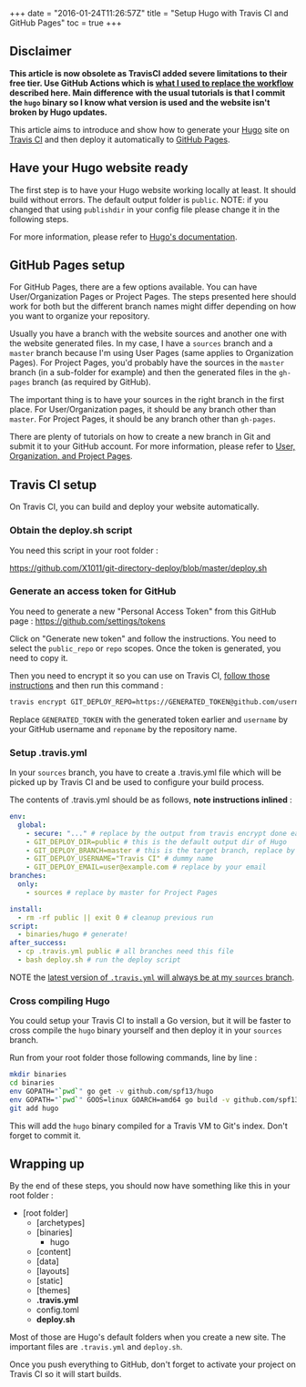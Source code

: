 +++
date = "2016-01-24T11:26:57Z"
title = "Setup Hugo with Travis CI and GitHub Pages"
toc = true
+++

## Disclaimer

**This article is now obsolete as TravisCI added severe limitations to their free tier. Use GitHub Actions which is [what I used to replace the workflow](https://github.com/speps/speps.github.io/blob/sources/.github/workflows/main.yml) described here. Main difference with the usual tutorials is that I commit the `hugo` binary so I know what version is used and the website isn't broken by Hugo updates.**

This article aims to introduce and show how to generate your [Hugo](http://gohugo.io) site on [Travis CI](http://travis-ci.org) and then deploy it automatically to [GitHub Pages](https://pages.github.com).

## Have your Hugo website ready

The first step is to have your Hugo website working locally at least. It should build without errors. The default output folder is `public`. NOTE: if you changed that using `publishdir` in your config file please change it in the following steps.

For more information, please refer to [Hugo's documentation](https://gohugo.io/overview/quickstart/).

## GitHub Pages setup

For GitHub Pages, there are a few options available. You can have User/Organization Pages or Project Pages. The steps presented here should work for both but the different branch names might differ depending on how you want to organize your repository.

Usually you have a branch with the website sources and another one with the website generated files. In my case, I have a `sources` branch and a `master` branch because I'm using User Pages (same applies to Organization Pages). For Project Pages, you'd probably have the sources in the `master` branch (in a sub-folder for example) and then the generated files in the `gh-pages` branch (as required by GitHub).

The important thing is to have your sources in the right branch in the first place. For User/Organization pages, it should be any branch other than `master`. For Project Pages, it should be any branch other than `gh-pages`.

There are plenty of tutorials on how to create a new branch in Git and submit it to your GitHub account. For more information, please refer to [User, Organization, and Project Pages](https://help.github.com/articles/user-organization-and-project-pages/).

## Travis CI setup

On Travis CI, you can build and deploy your website automatically.

### Obtain the deploy.sh script

You need this script in your root folder :

https://github.com/X1011/git-directory-deploy/blob/master/deploy.sh

### Generate an access token for GitHub

You need to generate a new "Personal Access Token" from this GitHub page : https://github.com/settings/tokens

Click on "Generate new token" and follow the instructions. You need to select the `public_repo` or `repo` scopes. Once the token is generated, you need to copy it.

Then you need to encrypt it so you can use on Travis CI, [follow those instructions](https://docs.travis-ci.com/user/encryption-keys/) and then run this command :

~~~bash
travis encrypt GIT_DEPLOY_REPO=https://GENERATED_TOKEN@github.com/username/reponame.git
~~~

Replace `GENERATED_TOKEN` with the generated token earlier and `username` by your GitHub username and `reponame` by the repository name.

### Setup .travis.yml

In your `sources` branch, you have to create a .travis.yml file which will be picked up by Travis CI and be used to configure your build process.

The contents of .travis.yml should be as follows, **note instructions inlined** :

~~~yaml
env:
  global:
    - secure: "..." # replace by the output from travis encrypt done earlier
    - GIT_DEPLOY_DIR=public # this is the default output dir of Hugo
    - GIT_DEPLOY_BRANCH=master # this is the target branch, replace by gh-pages for Project Pages
    - GIT_DEPLOY_USERNAME="Travis CI" # dummy name
    - GIT_DEPLOY_EMAIL=user@example.com # replace by your email
branches:
  only:
    - sources # replace by master for Project Pages

install:
  - rm -rf public || exit 0 # cleanup previous run
script:
  - binaries/hugo # generate!
after_success:
  - cp .travis.yml public # all branches need this file
  - bash deploy.sh # run the deploy script
~~~

NOTE the [latest version of `.travis.yml` will always be at my `sources` branch](https://github.com/speps/speps.github.io/blob/sources/.travis.yml).


### Cross compiling Hugo

You could setup your Travis CI to install a Go version, but it will be faster to cross compile the `hugo` binary yourself and then deploy it in your `sources` branch.

Run from your root folder those following commands, line by line :

~~~sh
mkdir binaries
cd binaries
env GOPATH="`pwd`" go get -v github.com/spf13/hugo
env GOPATH="`pwd`" GOOS=linux GOARCH=amd64 go build -v github.com/spf13/hugo
git add hugo
~~~

This will add the `hugo` binary compiled for a Travis VM to Git's index. Don't forget to commit it.

## Wrapping up

By the end of these steps, you should now have something like this in your root folder :

* [root folder]
  - [archetypes]
  - [binaries]
    - hugo
  - [content]
  - [data]
  - [layouts]
  - [static]
  - [themes]
  - **.travis.yml**
  - config.toml
  - **deploy.sh**

Most of those are Hugo's default folders when you create a new site. The important files are `.travis.yml` and `deploy.sh`.

Once you push everything to GitHub, don't forget to activate your project on Travis CI so it will start builds.